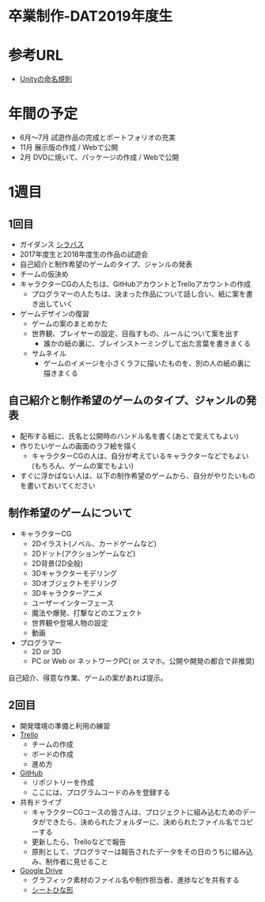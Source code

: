 # 卒業制作-DAT2019年度生

# 参考URL
- [Unityの命名規則](http://am1tanaka.hatenablog.com/entry/2019/12/06/101055)

# 年間の予定
- 6月～7月 試遊作品の完成とポートフォリオの充実
- 11月 展示版の作成 / Webで公開
- 2月 DVDに焼いて、パッケージの作成 / Webで公開

# 1週目

## 1回目
- ガイダンス [シラバス](https://1drv.ms/x/s!Anf4PowESFUjg_to0KzjF6rMyHSnRQ?e=8VnPAU)
- 2017年度生と2018年度生の作品の試遊会
- 自己紹介と制作希望のゲームのタイプ、ジャンルの発表
- チームの仮決め
- キャラクターCGの人たちは、GitHubアカウントとTrelloアカウントの作成
  - プログラマーの人たちは、決まった作品について話し合い、紙に案を書き出していく
- ゲームデザインの復習
  - ゲームの案のまとめかた
  - 世界観、プレイヤーの設定、目指すもの、ルールについて案を出す
    - 誰かの紙の裏に、ブレインストーミングして出た言葉を書きまくる
  - サムネイル
    - ゲームのイメージを小さくラフに描いたものを、別の人の紙の裏に描きまくる

## 自己紹介と制作希望のゲームのタイプ、ジャンルの発表
- 配布する紙に、氏名と公開時のハンドル名を書く(あとで変えてもよい)
- 作りたいゲームの画面のラフ絵を描く
  - キャラクターCGの人は、自分が考えているキャラクターなどでもよい(もちろん、ゲームの案でもよい)
- すぐに浮かばない人は、以下の制作希望のゲームから、自分がやりたいものを書いておいてください

## 制作希望のゲームについて
- キャラクターCG
  - 2Dイラスト(ノベル、カードゲームなど)
  - 2Dドット(アクションゲームなど)
  - 2D背景(2D全般)
  - 3Dキャラクターモデリング
  - 3Dオブジェクトモデリング
  - 3Dキャラクターアニメ
  - ユーザーインターフェース
  - 魔法や爆発、打撃などのエフェクト
  - 世界観や登場人物の設定
  - 動画
- プログラマー
  - 2D or 3D
  - PC or Web or ネットワークPC( or スマホ。公開や開発の都合で非推奨)

自己紹介、得意な作業、ゲームの案があれば提示。

## 2回目
- 開発環境の準備と利用の練習
- [Trello](https://trello.com)
  - チームの作成
  - ボードの作成
  - 進め方
- [GitHub](https://github.com)
  - リポジトリーを作成
  - ここには、プログラムコードのみを登録する
- 共有ドライブ
  - キャラクターCGコースの皆さんは、プロジェクトに組み込むためのデータができたら、決められたフォルダーに、決められたファイル名でコピーする
  - 更新したら、Trelloなどで報告
  - 原則として、プログラマーは報告されたデータをその日のうちに組み込み、制作者に見せること
- [Google Drive](https://drive.google.com/drive/)
  - グラフィック素材のファイル名や制作担当者、進捗などを共有する
  - [シートひな形](https://docs.google.com/spreadsheets/d/1MV--pg9RYgMXMCftDIoX7AJAxXn95eMiCc0f8-SL5U8/)

  


